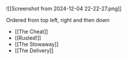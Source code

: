 ![[Screenshot from 2024-12-04 22-22-27.png]]

Ordered from top left, right and then down

- [[The Cheat]]
- [[Rusted!]]
- [[The Stowaway]]
- [[The Delivery]]